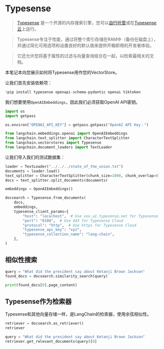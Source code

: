 # Typesense

> [Typesense](https://typesense.org) 是一个开源的内存搜索引擎，您可以[自行托管](https://typesense.org/docs/guide/install-typesense.html#option-2-local-machine-self-hosting)或在[Typesense云](https://cloud.typesense.org)上运行。

> Typesense专注于性能，通过将整个索引存储在RAM中（备份在磁盘上），并通过简化可用选项和设置良好的默认值来提供开箱即用的开发者体验。

> 它还允许您将基于属性的过滤与向量查询结合在一起，以检索最相关的文档。

本笔记本向您展示如何将Typesense用作您的VectorStore。

让我们首先安装依赖项：

```python
!pip install typesense openapi-schema-pydantic openai tiktoken
```

我们想要使用`OpenAIEmbeddings`，因此我们必须获取OpenAI API密钥。

```python
import os
import getpass

os.environ["OPENAI_API_KEY"] = getpass.getpass("OpenAI API Key：")
```


```python
from langchain.embeddings.openai import OpenAIEmbeddings
from langchain.text_splitter import CharacterTextSplitter
from langchain.vectorstores import Typesense
from langchain.document_loaders import TextLoader
```

让我们导入我们的测试数据集：

```python
loader = TextLoader("../../../state_of_the_union.txt")
documents = loader.load()
text_splitter = CharacterTextSplitter(chunk_size=1000, chunk_overlap=0)
docs = text_splitter.split_documents(documents)

embeddings = OpenAIEmbeddings()
```


```python
docsearch = Typesense.from_documents(
    docs,
    embeddings,
    typesense_client_params={
        "host": "localhost",  # Use xxx.a1.typesense.net for Typesense Cloud
        "port": "8108",  # Use 443 for Typesense Cloud
        "protocol": "http",  # Use https for Typesense Cloud
        "typesense_api_key": "xyz",
        "typesense_collection_name": "lang-chain",
    },
)
```

## 相似性搜索


```python
query = "What did the president say about Ketanji Brown Jackson"
found_docs = docsearch.similarity_search(query)
```


```python
print(found_docs[0].page_content)
```


## Typesense作为检索器

Typesense和其他向量存储一样，是LangChain的检索器，使用余弦相似性。


```python
retriever = docsearch.as_retriever()
retriever
```


```python
query = "What did the president say about Ketanji Brown Jackson"
retriever.get_relevant_documents(query)[0]
```

